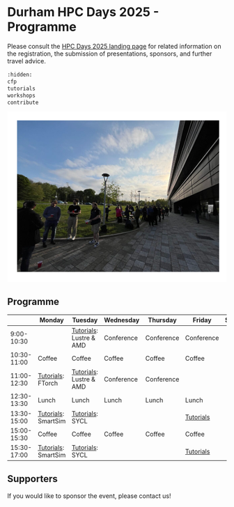 # Durham HPC Days 2025 - Programme

Please consult the [HPC Days 2025 landing page](https://www.durham.ac.uk/research/institutes-and-centres/data-science/events-/durham---hpc-days/) for related information on the registration, the submission of presentations, sponsors, and further travel advice.

```{toctree}
:hidden:
cfp
tutorials
workshops
contribute
```


![HPCDays](../images/HPC-days-pic.png)

## Programme

|             | Monday                 | Tuesday   | Wednesday  | Thursday   | Friday     | Saturday |
| ----------- | ---------------------- | --------- | ---------- | ---------- | ---------- | -------- |
|  9:00-10:30 |                        | [Tutorials](tutorials): Lustre & AMD | Conference | Conference | Conference |          |
| 10:30-11:00 | Coffee                 | Coffee                  | Coffee     | Coffee     | Coffee     |
| 11:00-12:30 | [Tutorials](tutorials.md): FTorch  | [Tutorials](tutorials): Lustre  & AMD             | Conference | Conference |
| 12:30-13:30 | Lunch                  | Lunch      | Lunch                   | Lunch      | Lunch      |
| 13:30-15:00 | [Tutorials](tutorials.md): SmartSim | [Tutorials](tutorials.md): SYCL |            |            | [Tutorials](tutorials.md)
| 15:00-15:30 | Coffee    | Coffee     | Coffee                  | Coffee     | Coffee     |
| 15:30-17:00 | [Tutorials](tutorials.md): SmartSim | [Tutorials](tutorials.md): SYCL |            |            | [Tutorials](tutorials.md)



## Supporters

If you would like to sponsor the event, please contact us!

